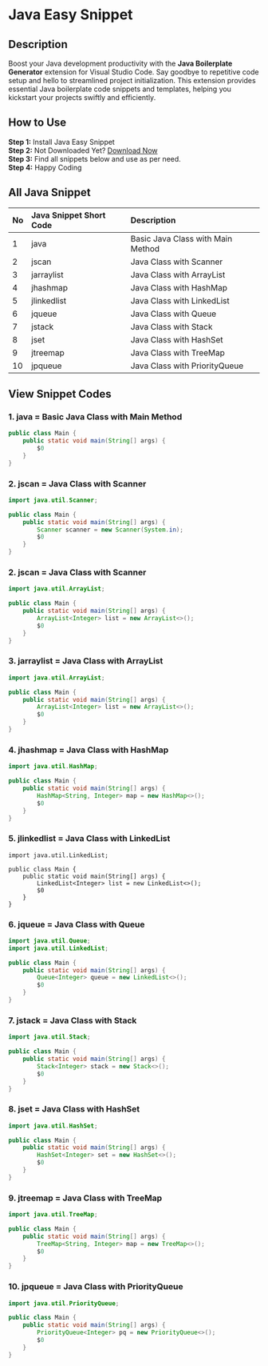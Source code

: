 # Java Easy Snippet

## Description

Boost your Java development productivity with the **Java Boilerplate Generator** extension for Visual Studio Code. Say goodbye to repetitive code setup and hello to streamlined project initialization. This extension provides essential Java boilerplate code snippets and templates, helping you kickstart your projects swiftly and efficiently.

## How to Use

**Step 1:** Install Java Easy Snippet  
**Step 2:** Not Downloaded Yet? [Download Now](https://marketplace.visualstudio.com/items?itemName=BamaCharanChhandogi.JavaSnippet)  
**Step 3:** Find all snippets below and use as per need.  
**Step 4:** Happy Coding

<!-- ## Watch Tutorial -->

<!-- ![java-easy-snippet](#) -->

## All Java Snippet

| No  | Java Snippet Short Code | Description                         |
| :-- | :----------------------- | :---------------------------------- |
| 1   | java                    | Basic Java Class with Main Method   |
| 2   | jscan                   | Java Class with Scanner             |
| 3   | jarraylist              | Java Class with ArrayList           |
| 4   | jhashmap                | Java Class with HashMap             |
| 5   | jlinkedlist             | Java Class with LinkedList          |
| 6   | jqueue                  | Java Class with Queue                |
| 7   | jstack                  | Java Class with Stack                |
| 8   | jset                    | Java Class with HashSet              |
| 9   | jtreemap                | Java Class with TreeMap              |
| 10  | jpqueue                 | Java Class with PriorityQueue        |

<!-- ## View Demo Codes  -->

<!-- ![java-easy-snippet](#) -->

## View Snippet Codes

### 1. java = Basic Java Class with Main Method

```java
public class Main {
    public static void main(String[] args) {
        $0
    }
}
```
### 2. jscan = Java Class with Scanner
```java
import java.util.Scanner;

public class Main {
    public static void main(String[] args) {
        Scanner scanner = new Scanner(System.in);
        $0
    }
}
```
### 2. jscan = Java Class with Scanner
```java
import java.util.ArrayList;

public class Main {
    public static void main(String[] args) {
        ArrayList<Integer> list = new ArrayList<>();
        $0
    }
}
```
### 3. jarraylist = Java Class with ArrayList
```java
import java.util.ArrayList;

public class Main {
    public static void main(String[] args) {
        ArrayList<Integer> list = new ArrayList<>();
        $0
    }
}
```
### 4. jhashmap = Java Class with HashMap
```java
import java.util.HashMap;

public class Main {
    public static void main(String[] args) {
        HashMap<String, Integer> map = new HashMap<>();
        $0
    }
}
```
### 5. jlinkedlist = Java Class with LinkedList
```jaba
import java.util.LinkedList;

public class Main {
    public static void main(String[] args) {
        LinkedList<Integer> list = new LinkedList<>();
        $0
    }
}
```
### 6. jqueue = Java Class with Queue
```java
import java.util.Queue;
import java.util.LinkedList;

public class Main {
    public static void main(String[] args) {
        Queue<Integer> queue = new LinkedList<>();
        $0
    }
}
```
### 7. jstack = Java Class with Stack
```java
import java.util.Stack;

public class Main {
    public static void main(String[] args) {
        Stack<Integer> stack = new Stack<>();
        $0
    }
}
```
### 8. jset = Java Class with HashSet
```java
import java.util.HashSet;

public class Main {
    public static void main(String[] args) {
        HashSet<Integer> set = new HashSet<>();
        $0
    }
}
```
### 9. jtreemap = Java Class with TreeMap
```java
import java.util.TreeMap;

public class Main {
    public static void main(String[] args) {
        TreeMap<String, Integer> map = new TreeMap<>();
        $0
    }
}
```
### 10. jpqueue = Java Class with PriorityQueue
```java
import java.util.PriorityQueue;

public class Main {
    public static void main(String[] args) {
        PriorityQueue<Integer> pq = new PriorityQueue<>();
        $0
    }
}
```
